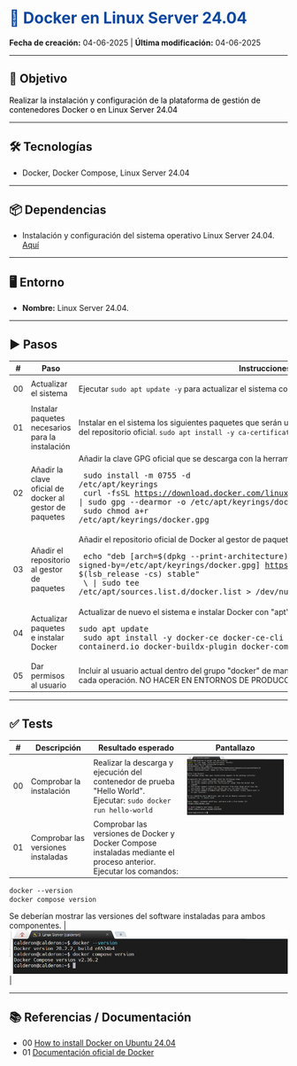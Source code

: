 <h1 style="color:#0d47a1;">📘 Docker en Linux Server 24.04</h1>

<p><strong>Fecha de creación:</strong> 04-06-2025 | <strong>Última modificación:</strong> 04-06-2025</p>

---

## 🎯 Objetivo

<p style="color:#000000;">
  Realizar la instalación y configuración de la plataforma de gestión de contenedores Docker o en Linux Server 24.04
</p>

---

## 🛠️ Tecnologías

- Docker, Docker Compose, Linux Server 24.04

---

## 📦 Dependencias

- Instalación y configuración del sistema operativo Linux Server 24.04. [Aquí](../linux/00%20Linux%20Server2404.md)

---

## 🖥️ Entorno

- <strong>Nombre:</strong> Linux Server 24.04. 

---

## ▶️ Pasos

| #  | Paso       | Instrucciones       | Pantallazo    |
|----|------------|---------------------|---------------|
| 00 | Actualizar el sistema   | Ejecutar `sudo apt update -y` para actualizar el sistema con la última versión  | ![img](./assets/00/00_instalacion_docker.png)   |
| 01 | Instalar paquetes necesarios para la instalación   | Instalar en el sistema los siguientes paquetes que serán utilizados para realizar la descarga de Docker del repositorio oficial. `sudo apt install -y ca-certificates curl gnupg`  | ![img](./assets/00/01_instalacion_docker.png)   |
| 02 | Añadir la clave oficial de docker al gestor de paquetes   | Añadir la clave GPG oficial que se descarga con la herramienta "curl" en el gestor de paquetes "apt". <pre> sudo install -m 0755 -d /etc/apt/keyrings <br> curl -fsSL https://download.docker.com/linux/ubuntu/gpg \| sudo gpg --dearmor -o /etc/apt/keyrings/docker.gpg <br> sudo chmod a+r /etc/apt/keyrings/docker.gpg </pre>| ![img](./assets/00/02_instalacion_docker.png)   |
| 03 | Añadir el repositorio al gestor de paquetes  | Añadir el repositorio oficial de Docker al gestor de paquetes "apt". <pre> echo "deb [arch=$(dpkg --print-architecture) signed-by=/etc/apt/keyrings/docker.gpg] https://download.docker.com/linux/ubuntu $(lsb_release -cs) stable" <br> \ \| sudo tee /etc/apt/sources.list.d/docker.list > /dev/null </pre>| ![img](./assets/00/03_instalacion_docker.png)   |
| 04 | Actualizar paquetes e instalar Docker  | Actualizar de nuevo el sistema e instalar Docker con "apt" <pre> sudo apt update <br> sudo apt install -y docker-ce docker-ce-cli containerd.io docker-buildx-plugin docker-compose-plugin | ![img](./assets/00/04_instalacion_docker.png) |
| 05 | Dar permisos al usuario  | Incluir al usuario actual dentro del grupo "docker" de manera que no sea necesario realizar "sudo" en cada operación. NO HACER EN ENTORNOS DE PRODUCCIÓN. `sudo usermod -aG docker $USER` | ![img](./assets/00/05_instalacion_docker.png)   |

---

## ✅ Tests

| #  | Descripción       | Resultado esperado       | Pantallazo    |
|----|-------------------|--------------------------|---------------|
| 00 | Comprobar la instalación  | Realizar la descarga y ejecución del contenedor de prueba "Hello World". Ejecutar: `sudo docker run hello-world`| ![img](./assets/00/00_tests_instalacion_docker.png)   |
| 01 | Comprobar las versiones instaladas  | Comprobar las versiones de Docker y Docker Compose instaladas mediante el proceso anterior. Ejecutar los comandos: 
```
docker --version
docker compose version
```
Se deberían mostrar las versiones del software instaladas para ambos componentes.
| ![img](./assets/00/01_tests_instalacion_docker.png)   |

---

## 📚 Referencias / Documentación

- 00 [How to install Docker on Ubuntu 24.04](https://www.youtube.com/watch?v=9D-HLjJeuFk)
- 01 [Documentación oficial de Docker](https://docs.docker.com/engine/install/ubuntu/)




